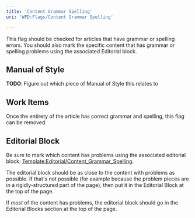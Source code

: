 ```yaml
---
title: 'Content Grammar Spelling'
uri: 'WPD:Flags/Content Grammar Spelling'

---
```

This flag should be checked for articles that have grammar or spelling errors. You should also mark the specific content that has grammar or spelling problems using the associated Editorial block.

## Manual of Style

**TODO**: Figure out which piece of Manual of Style this relates to

## Work Items

Once the entirety of the article has correct grammar and spelling, this flag can be removed.

## Editorial Block

Be sure to mark which content has problems using the associated editorial block: [Template:Editorial/Content\_Grammar\_Spelling](/Template:Editorial/Content_Grammar_Spelling).

The editorial block should be as close to the content with problems as possible. If that's not possible (for example because the problem pieces are in a rigidly-structured part of the page), then put it in the Editorial Block at the top of the page.

If *most* of the content has problems, the editorial block should go in the Editorial Blocks section at the top of the page.
